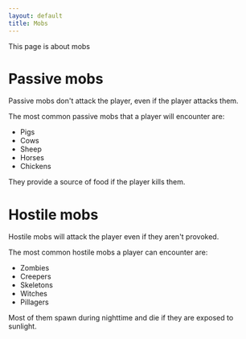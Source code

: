 ```yaml
---
layout: default
title: Mobs
---
```


This page is about mobs

# Passive mobs
Passive mobs don't attack the player, even if the player attacks them.

The most common passive mobs that a player will encounter are:

- Pigs
- Cows
- Sheep
- Horses
- Chickens

They provide a source of food if the player kills them.

# Hostile mobs
Hostile mobs will attack the player even if they aren't provoked.

The most common hostile mobs a player can encounter are:

- Zombies
- Creepers
- Skeletons
- Witches
- Pillagers

Most of them spawn during nighttime and die if they are exposed to sunlight.
